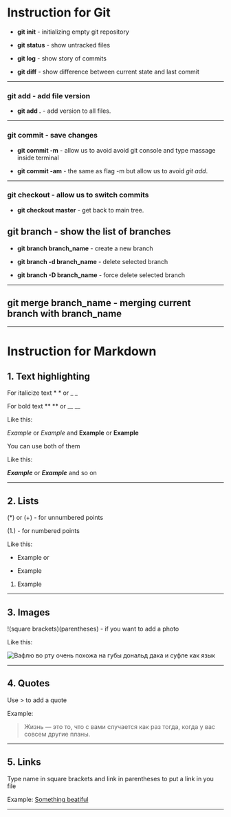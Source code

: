 # Instruction for Git

* **git init** - initializing empty git repository

* __git status__ - show untracked files

* __git log__ - show story of commits

* __git diff__ - show difference between current state and last commit

---

### __git add__ - add file version

* __git add .__ - add version to all files.

---

### __git commit__ - save changes

* __git commit -m__ - allow us to avoid avoid git console and type massage inside terminal

* __git commit -am__ - the same as flag -m but allow us to avoid _git add_.

---

### __git checkout__ - allow us to switch commits

* __git checkout master__ - get back to main tree.

## __git branch__ - show the list of branches

* __git branch branch_name__ - create a new branch

* __git branch -d branch_name__ - delete selected branch

* __git branch -D branch_name__ - force delete selected branch

---

## __git merge branch_name__ - merging current branch with branch_name

---

# Instruction for Markdown

## 1. __Text highlighting__

For italicize text * * or _ _

For bold text ** ** or __ __

Like this: 

*Example* or _Example_ and **Example** or __Example__

You can use both of them

Like this:

_**Example**_ or *__Example__* and so on

---

## 2. __Lists__
(*) or (+) - for unnumbered points 

(1.) - for numbered points 

Like this:

* Example or 
+ Example

1. Example

---

## 3. __Images__

!(square brackets)(parentheses) - if you want to add a photo 

Like this:

![Вафлю во рту очень похожа на губы дональд дака и суфле как язык](donald_duck.jpg)

---

## 4. __Quotes__

Use > to add a quote

Example:

>Жизнь — это то, что с вами случается как раз тогда, когда у вас совсем другие планы.

---

## 5. __Links__

Type name in square brackets and link in parentheses to put a link in you file

Example: [Something beatiful](https://www.youtube.com/watch?v=wPT4UizFUEY)

---


